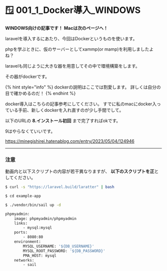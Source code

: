 # 🪟 001_1\_Docker導入_WINDOWS

**WINDOWS向けの記事です！**
**Macは次のページへ！**


laravelを導入するにあたり、今回はDockerというものを使います。

phpを学ぶときに、仮のサーバーとしてxammp(or mamp)を利用しましたよね？

laravelも同じように大きな器を用意してその中で環境構築をします。

その器がdockerです。

{% hint style="info" %}
dockerの説明はここでは割愛します。
詳しくは自分の目で確かめるのだ！
{% endhint %}


docker導入はこちらの記事参考にしてください。
すでに私のmacにdocker入っている手前、新しくdockerを入れ直すのが少し手間でして。

以下のURLの
**8.インストール初回**
まで完了すればokです。

9はやらなくていいです。

https://minegishirei.hatenablog.com/entry/2023/05/04/124946

----

### 注意
動画内と以下スクリプトの内容が若干異なりますが、
**以下のスクリプトを正**としてください。

```bash
$ curl -s "https://laravel.build/laratter" | bash

$ cd example-app

$ ./vendor/bin/sail up -d
```


```bash
phpmyadmin:
    image: phpmyadmin/phpmyadmin
    links:
        - mysql:mysql
    ports:
        - 8080:80
    environment:
        MYSQL_USERNAME: '${DB_USERNAME}'
        MYSQL_ROOT_PASSWORD: '${DB_PASSWORD}'
        PMA_HOST: mysql
    networks:
        - sail
```